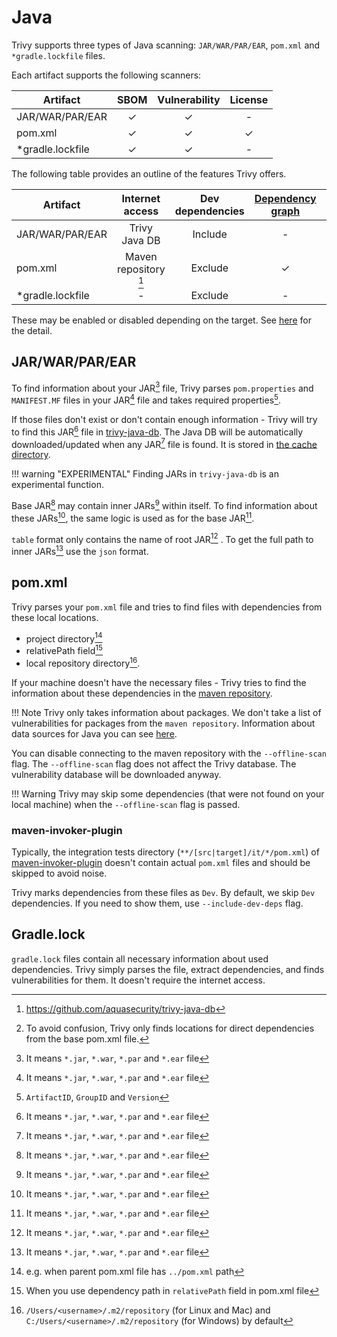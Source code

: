 # Java
Trivy supports three types of Java scanning: `JAR/WAR/PAR/EAR`, `pom.xml` and `*gradle.lockfile` files.

Each artifact supports the following scanners:

| Artifact         | SBOM  | Vulnerability | License |
| ---------------- | :---: | :-----------: | :-----: |
| JAR/WAR/PAR/EAR  |   ✓   |       ✓       |    -    |
| pom.xml          |   ✓   |       ✓       |    ✓    |
| *gradle.lockfile |   ✓   |       ✓       |    -    |

The following table provides an outline of the features Trivy offers.

| Artifact         |    Internet access    | Dev dependencies | [Dependency graph][dependency-graph] | Position |
|------------------|:---------------------:|:----------------:|:------------------------------------:|:--------:|
| JAR/WAR/PAR/EAR  |     Trivy Java DB     |     Include      |                  -                   |    -     |
| pom.xml          | Maven repository [^1] |     Exclude      |                  ✓                   |  ✓[^7]   |
| *gradle.lockfile |           -           |     Exclude      |                  -                   |    ✓     |

These may be enabled or disabled depending on the target.
See [here](./index.md) for the detail.

## JAR/WAR/PAR/EAR
To find information about your JAR[^2] file, Trivy parses `pom.properties` and `MANIFEST.MF` files in your JAR[^2] file and takes required properties[^3].

If those files don't exist or don't contain enough information - Trivy will try to find this JAR[^2] file in [trivy-java-db](https://github.com/aquasecurity/trivy-java-db).
The Java DB will be automatically downloaded/updated when any JAR[^2] file is found.
It is stored in [the cache directory](../../configuration/cache.md#cache-directory).

!!! warning "EXPERIMENTAL"
    Finding JARs in `trivy-java-db` is an experimental function.

Base JAR[^2] may contain inner JARs[^2] within itself.
To find information about these JARs[^2], the same logic is used as for the base JAR[^2].

`table` format only contains the name of root JAR[^2] . To get the full path to inner JARs[^2] use the `json` format.

## pom.xml
Trivy parses your `pom.xml` file and tries to find files with dependencies from these local locations.

- project directory[^4]
- relativePath field[^5]
- local repository directory[^6].

If your machine doesn't have the necessary files - Trivy tries to find the information about these dependencies in the [maven repository](https://repo.maven.apache.org/maven2/).

!!! Note
    Trivy only takes information about packages. We don't take a list of vulnerabilities for packages from the `maven repository`.
    Information about data sources for Java you can see [here](../../scanner/vulnerability.md#data-sources-1).

You can disable connecting to the maven repository with the `--offline-scan` flag.
The `--offline-scan` flag does not affect the Trivy database.
The vulnerability database will be downloaded anyway.

!!! Warning
    Trivy may skip some dependencies (that were not found on your local machine) when the `--offline-scan` flag is passed.


### maven-invoker-plugin
Typically, the integration tests directory (`**/[src|target]/it/*/pom.xml`) of [maven-invoker-plugin](https://maven.apache.org/plugins/maven-invoker-plugin/usage.html) doesn't contain actual `pom.xml` files and should be skipped to avoid noise.

Trivy marks dependencies from these files as `Dev`. By default, we skip `Dev` dependencies. If you need to show them, use `--include-dev-deps` flag.


## Gradle.lock
`gradle.lock` files contain all necessary information about used dependencies.
Trivy simply parses the file, extract dependencies, and finds vulnerabilities for them.
It doesn't require the internet access.

[^1]: https://github.com/aquasecurity/trivy-java-db
[^1]: Uses maven repository to get information about dependencies. Internet access required.
[^2]: It means `*.jar`, `*.war`, `*.par` and `*.ear` file
[^3]: `ArtifactID`, `GroupID` and `Version`
[^4]: e.g. when parent pom.xml file has `../pom.xml` path
[^5]: When you use dependency path in `relativePath` field in pom.xml file
[^6]: `/Users/<username>/.m2/repository` (for Linux and Mac) and `C:/Users/<username>/.m2/repository` (for Windows) by default
[^7]: To avoid confusion, Trivy only finds locations for direct dependencies from the base pom.xml file.

[dependency-graph]: ../../configuration/reporting.md#show-origins-of-vulnerable-dependencies